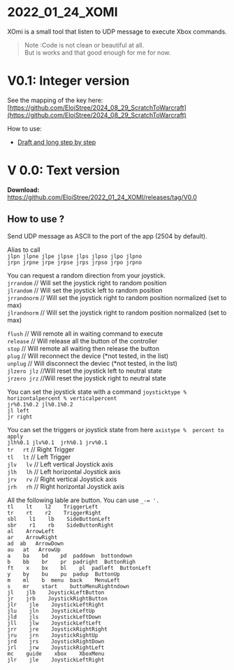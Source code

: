# 2022_01_24_XOMI                                                                                          
XOmi is a small tool that listen to UDP message to execute Xbox commands.  
  
> Note :Code is not clean or beautiful at all.  
> But is works and that good enough for me for now.  
  
  

# V0.1: Integer version

See the mapping of the key here:  
[https://github.com/EloiStree/2024_08_29_ScratchToWarcraft](https://github.com/EloiStree/2024_08_29_ScratchToWarcraft)  


How to use: 
- [Draft and long step by step](https://youtu.be/xVfCwnrzutk) 


# V 0.0: Text version

**Download:** https://github.com/EloiStree/2022_01_24_XOMI/releases/tag/V0.0

## How to use ?  
  
Send UDP message as ASCII to the port of the app (2504 by default).  
  
  
Alias to call    
`jlpn jlpne jlpe jlpse jlps jlpso jlpo jlpno`    
`jrpn jrpne jrpe jrpse jrps jrpso jrpo jrpno`    
  
You can request a random direction from your joystick.    
`jrrandom` // Will set the joystick right to random position    
`jlrandom` // Will set the joystick left to random position    
`jrrandnorm` // Will set the joystick right to random position normalized (set to max)  
`jlrandnorm` // Will set the joystick right to random position normalized (set to max)  
         
`flush` // Will remote all in waiting command to execute  
`release` // Will release all the button of the controller  
`stop` // Will remote all waiting then release the button  
`plug`  // Will reconnect the device (*not tested, in the list)  
`unplug` // Will disconnect the deviec (*not tested, in the list)  
`jlzero jlz` //Will reset the joystick left to neutral state  
`jrzero jrz` //Will reset the joystick right to neutral state  
  
  
You can set the joystick state with a command `joysticktype % horizontalpercent % verticalpercent`  
`jr%0.1%0.2 jl%0.1%0.2`  
`jl left `  
`jr right`   
  
  
You can set the triggers or joystick state from here `axistype %  percent to apply`  
`jlh%0.1 jlv%0.1  jrh%0.1 jrv%0.1`  
 `tr   rt` // Right Trigger  
 `tl   lt`  // Left Trigger  
 `jlv   lv`  // Left vertical Joystick axis  
 `jlh   lh` // Left horizontal Joystick axis  
 `jrv   rv` // Right vertical Joystick axis  
 `jrh   rh` // Right horizontal Joystick axis  
  
  
All the following lable are button. You can use `_-= '. `  
 `tl    lt    l2    TriggerLeft `  
 `tr    rt    r2    TriggerRight `  
 `sbl    l1    lb    SideButtonLeft `  
 `sbr    r1    rb    SideButtonRight `  
 `al    ArrowLeft `  
 `ar    ArrowRight `  
 `ad  ab   ArrowDown    `  
 `au   at   ArrowUp   `  
 `a    ba    bd    pd  paddown  buttondown `                
 `b    bb    br    pr  padright  ButtonRigh `  
 `ft    x    bx    bl    pl  padleft  ButtonLeft `  
 `y    by    bu    pu  padup  ButtonUp `  
 `m    ml    b  menu  back    MenuLeft `  
 `s    mr    start    buttoMenuRightndown `  
 `jl    jlb    JoystickLeftButton `  
 `jr    jrb    JoystickRightButton `  
 `jlr    jle    JoystickLeftRight `  
 `jlu    jln    JoystickLeftUp `  
 `jld    jls    JoystickLeftDown `  
 `jll    jlw    JoystickLeftLeft `  
 `jrr    jre    JoystickRightRight `  
 `jru    jrn    JoystickRightUp `  
 `jrd    jrs    JoystickRightDown `  
 `jrl    jrw    JoystickRightLeft `  
 `mc    guide    xbox    XboxMenu `     
 `jlr    jle    JoystickLeftRight`                                                                      




